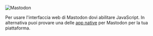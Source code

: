 ![Mastodon](/packs/media/images/logo-d4b5dc90fd3e117d141ae7053b157f58.svg)

Per usare l'interfaccia web di Mastodon dovi abilitare JavaScript. In alternativa puoi provare una delle [app native](https://joinmastodon.org/apps) per Mastodon per la tua piattaforma.